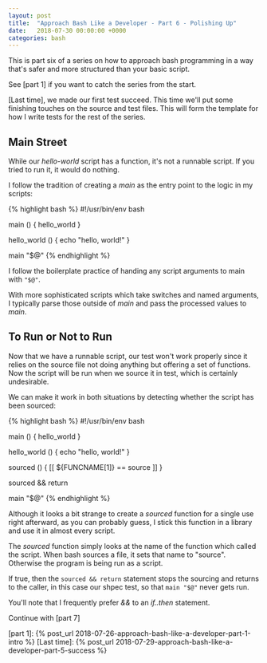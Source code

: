 ```yaml
---
layout: post
title:  "Approach Bash Like a Developer - Part 6 - Polishing Up"
date:   2018-07-30 00:00:00 +0000
categories: bash
---
```


This is part six of a series on how to approach bash programming in a
way that's safer and more structured than your basic script.

See [part 1] if you want to catch the series from the start.

[Last time], we made our first test succeed. This time we'll put some
finishing touches on the source and test files. This will form the
template for how I write tests for the rest of the series.

Main Street
-----------

While our *hello-world* script has a function, it's not a runnable
script. If you tried to run it, it would do nothing.

I follow the tradition of creating a *main* as the entry point to the
logic in my scripts:

{% highlight bash %}
#!/usr/bin/env bash

main () {
  hello_world
}

hello_world () {
  echo "hello, world!"
}

main "$@"
{% endhighlight %}

I follow the boilerplate practice of handing any script arguments to
main with `"$@"`.

With more sophisticated scripts which take switches and named arguments,
I typically parse those outside of *main* and pass the processed values
to *main*.

To Run or Not to Run
--------------------

Now that we have a runnable script, our test won't work properly since
it relies on the source file not doing anything but offering a set of
functions. Now the script will be run when we source it in test, which
is certainly undesirable.

We can make it work in both situations by detecting whether the script
has been sourced:

{% highlight bash %}
#!/usr/bin/env bash

main () {
  hello_world
}

hello_world () {
  echo "hello, world!"
}

sourced () {
  [[ ${FUNCNAME[1]} == source ]]
}

sourced && return

main "$@"
{% endhighlight %}

Although it looks a bit strange to create a *sourced* function for a
single use right afterward, as you can probably guess, I stick this
function in a library and use it in almost every script.

The *sourced* function simply looks at the name of the function which
called the script. When bash sources a file, it sets that name to
"source". Otherwise the program is being run as a script.

If true, then the `sourced && return` statement stops the sourcing and
returns to the caller, in this case our shpec test, so that `main "$@"`
never gets run.

You'll note that I frequently prefer *&&* to an *if..then* statement.

Continue with [part 7]

  [part 1]:     {% post_url 2018-07-26-approach-bash-like-a-developer-part-1-intro    %}
  [Last time]:  {% post_url 2018-07-29-approach-bash-like-a-developer-part-5-success  %}
